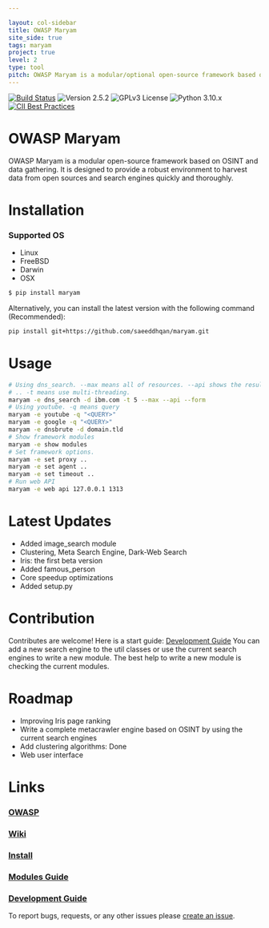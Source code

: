 ```yaml
---

layout: col-sidebar
title: OWASP Maryam
site_side: true
tags: maryam
project: true
level: 2
type: tool
pitch: OWASP Maryam is a modular/optional open-source framework based on OSINT and data gathering. Maryam is written in the Python programming language and has been designed to provide a powerful environment to harvest data from open-sources and search engines and collect data quickly and thoroughly.
---
```

[![Build Status](https://app.travis-ci.com/saeeddhqan/Maryam.svg?branch=master)](https://app.travis-ci.com/github/saeeddhqan/Maryam)
![Version 2.5.2](https://img.shields.io/badge/Version-2.5.2-green.svg)
![GPLv3 License](https://img.shields.io/badge/License-GPLv3-green.svg)
![Python 3.10.x](https://img.shields.io/badge/Python-3.10.x-green.svg)
[![CII Best Practices](https://bestpractices.coreinfrastructure.org/projects/4577/badge)](https://bestpractices.coreinfrastructure.org/projects/4577)

# OWASP Maryam

OWASP Maryam is a modular open-source framework based on OSINT and data gathering. It is designed to provide a robust environment to harvest data from open sources and search engines quickly and thoroughly.

# Installation

### Supported OS
 - Linux
 - FreeBSD
 - Darwin
 - OSX

```bash
$ pip install maryam
```
Alternatively, you can install the latest version with the following command (Recommended):
```bash
pip install git+https://github.com/saeeddhqan/maryam.git
```

# Usage

```bash
# Using dns_search. --max means all of resources. --api shows the results as json.
# .. -t means use multi-threading.
maryam -e dns_search -d ibm.com -t 5 --max --api --form 
# Using youtube. -q means query
maryam -e youtube -q "<QUERY>"
maryam -e google -q "<QUERY>"
maryam -e dnsbrute -d domain.tld
# Show framework modules
maryam -e show modules
# Set framework options.
maryam -e set proxy ..
maryam -e set agent ..
maryam -e set timeout ..
# Run web API
maryam -e web api 127.0.0.1 1313
```

# Latest Updates

 - Added image_search module
 - Clustering, Meta Search Engine, Dark-Web Search
 - Iris: the first beta version
 - Added famous_person
 - Core speedup optimizations
 - Added setup.py



# Contribution

Contributes are welcome! Here is a start guide: [Development Guide](https://github.com/saeeddhqan/maryam/wiki/Development-Guide)
You can add a new search engine to the util classes or use the current search engines to write a new module.
The best help to write a new module is checking the current modules.

# Roadmap

 - Improving Iris page ranking
 - Write a complete metacrawler engine based on OSINT by using the current search engines
 - Add clustering algorithms: Done
 - Web user interface

# Links
### [OWASP](https://owasp.org/www-project-maryam/)
### [Wiki](https://github.com/saeeddhqan/maryam/wiki)
### [Install](https://github.com/saeeddhqan/maryam/wiki#install)
### [Modules Guide](https://github.com/saeeddhqan/maryam/wiki/modules)
### [Development Guide](https://github.com/saeeddhqan/maryam/wiki/Development-Guide)

To report bugs, requests, or any other issues please [create an issue](https://github.com/saeeddhqan/maryam/issues).
